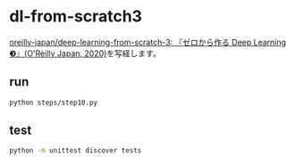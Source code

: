 # dl-from-scratch3

[oreilly-japan/deep-learning-from-scratch-3: 『ゼロから作る Deep Learning ❸』(O'Reilly Japan, 2020)](https://github.com/oreilly-japan/deep-learning-from-scratch-3)を写経します。

## run

```sh
python steps/step10.py
```

## test

```sh
python -m unittest discover tests
```
